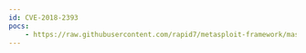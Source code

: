 ```yaml
---
id: CVE-2018-2393
pocs:
    - https://raw.githubusercontent.com/rapid7/metasploit-framework/master/modules/auxiliary/admin/sap/sap_igs_xmlchart_xxe.rb
---
```

